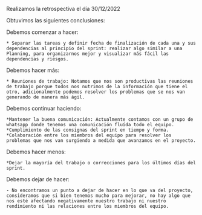 Realizamos la retrospectiva el día 30/12/2022

Obtuvimos las siguientes conclusiones: 

Debemos comenzar a hacer: 

    * Separar las tareas y definir fecha de finalización de cada una y sus dependencias al principio del sprint: realizar algo similar a una Planning, para organizarnos mejor y visualizar más fácil las dependencias y riesgos.

Debemos hacer más:

    * Reuniones de trabajo: Notamos que nos son productivas las reuniones de trabajo porque todos nos nutrimos de la información que tiene el otro, adicionalmente podemos resolver los problemas que se nos van generando de manera más ágil.

Debemos continuar haciendo: 

    *Mantener la buena comunicación: Actualmente contamos con un grupo de whatsapp donde tenemos una comunicación fluída todo el equipo.
    *Cumplimiento de las consignas del sprint en tiempo y forma.
    *Colaboración entre los miembros del equipo para resolver los problemas que nos van surgiendo a medida que avanzamos en el proyecto.

Debemos hacer menos:

    *Dejar la mayoría del trabajo o correcciones para los últimos días del sprint.

Debemos dejar de hacer:

    - No encontramos un punto a dejar de hacer en lo que va del proyecto, consideramos que si bien tenemos mucho para mejorar, no hay algo que nos esté afectando negativamente nuestro trabajo ni nuestro rendimiento ni las relaciones entre los miembros del equipo.